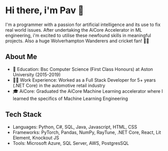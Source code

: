 # Hi there, i'm Pav 👋

I'm a programmer with a passion for artificial intelligence and its use to fix real world issues. After undertaking the AiCore Accelerator in ML engineering, i'm excited to utilise these newfound skills in meaningful projects. Also a huge Wolverhampton Wanderers and cricket fan! 🐺🏏

## About Me
- 🏫 Education: Bsc Computer Science (First Class Honours) at Aston University (2015-2019)
- 👨‍💻 Work Experience: Worked as a Full Stack Developer for 5+ years (.NET Core) in the automotive retail industry
- 🎓 AiCore: Graduated the AiCore Machine Learning accelerator where I learned the specifics of Machine Learning Engineering

## Tech Stack
- Languages: Python, C#, SQL, Java, Javascript, HTML, CSS
- Frameworks: PyTorch, Pandas, NumPy, RayTune, .NET Core, React, Lit Element, Knockout JS
- Tools: Microsoft Azure, SQL Server, AWS, PostgresSQL

<!--
**PDDhillon/PDDhillon** is a ✨ _special_ ✨ repository because its `README.md` (this file) appears on your GitHub profile.

Here are some ideas to get you started:

- 🔭 I’m currently working on ...
- 🌱 I’m currently learning ...
- 👯 I’m looking to collaborate on ...
- 🤔 I’m looking for help with ...
- 💬 Ask me about ...
- 📫 How to reach me: ...
- 😄 Pronouns: ...
- ⚡ Fun fact: ...
-->
